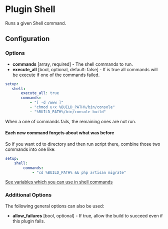 Plugin Shell
============

Runs a given Shell command.

Configuration
-------------

### Options

* **commands** [array, required] - The shell commands to run.
* **execute_all** [bool, optional, default: false] - If is true all commands will be execute if one of the commands 
failed.

```yaml
setup:
   shell:
       execute_all: true
       commands:
           - "[ -d /www ]"
           - "chmod u+x %BUILD_PATH%/bin/console"
           - "%BUILD_PATH%/bin/console build"
```

When a one of commands fails, the remaining ones are not run.

#### Each new command forgets about what was before

So if you want cd to directory and then run script there, combine those two commands into one like:

```yaml
setup:
    shell:
        commands:
            - "cd %BUILD_PATH% && php artisan migrate"
```

[See variables which you can use in shell commands](../interpolation.md)

### Additional Options

The following general options can also be used:

* **allow_failures** [bool, optional] - If true, allow the build to succeed even if this plugin fails.
